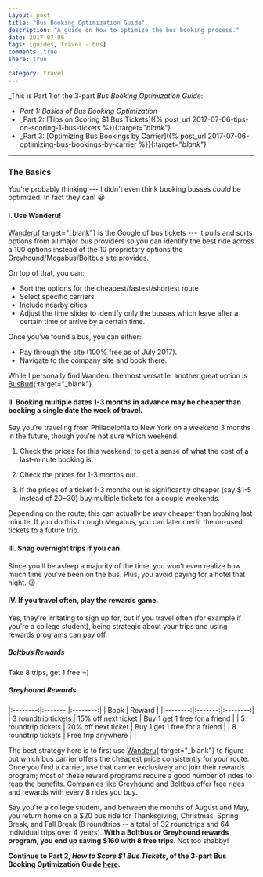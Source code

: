 ```yaml
---
layout: post
title: "Bus Booking Optimization Guide"
description: "A guide on how to optimize the bus booking process."
date: 2017-07-06
tags: [guides, travel - bus]
comments: true
share: true

category: travel
---
```


_This is Part 1 of the 3-part _Bus Booking Optimization Guide_:

* _Part 1: Basics of Bus Booking Optimization_
* _Part 2: [Tips on Scoring $1 Bus Tickets]({% post_url 2017-07-06-tips-on-scoring-1-bus-tickets %}){:target="_blank"}_
* _Part 3: [Optimizing Bus Bookings by Carrier]({% post_url 2017-07-06-optimizing-bus-bookings-by-carrier %}){:target="_blank"}_

-------

### The Basics

You're probably thinking --- I didn't even think booking busses _could_ be optimized. In fact they can! 😀

#### I. Use Wanderu!
[Wanderu](https://www.wanderu.com/en/){:target="_blank"} is the Google of bus tickets --- it pulls and sorts options from all major bus providers so you can identify the best ride across a 100 options instead of the 10 proprietary options the Greyhound/Megabus/Boltbus site provides.

On top of that, you can:
* Sort the options for the cheapest/fastest/shortest route
* Select specific carriers
* Include nearby cities
* Adjust the time slider to identify only the busses which leave after a certain time or arrive by a certain time. 

Once you've found a bus, you can either:

* Pay through the site (100% free as of July 2017).
* Navigate to the company site and book there.

While I personally find Wanderu the most versatile, another great option is [BusBud](busbud.com){:target="_blank"}.

#### II. Booking multiple dates 1-3 months in advance may be cheaper than booking a single date the week of travel.

Say you’re traveling from Philadelphia to New York on a weekend 3 months in the future, though you’re not sure which weekend.

1. Check the prices for this weekend, to get a sense of what the cost of a last-minute booking is. 

2. Check the prices for 1-3 months out.

3. If the prices of a ticket 1-3 months out is significantly cheaper (say $1-5 instead of $20-$30) buy multiple tickets for a couple weekends.

Depending on the route, this can actually be _way_ cheaper than booking last minute. If you do this through Megabus, you can later credit the un-used tickets to a future trip. 

#### III. Snag overnight trips if you can.

Since you’ll be asleep a majority of the time, you won’t even realize how much time you’ve been on the bus. Plus, you avoid paying for a hotel that night. 😉

#### IV. If you travel often, play the rewards game.

Yes, they're irritating to sign up for, but if you travel often (for example if you're a college student), being strategic about your trips and using rewards programs can pay off. 

##### Boltbus Rewards
Take 8 trips, get 1 free =)

##### Greyhound Rewards

|:--------:|:-------:|:--------:|
| Book    | Reward    |
|:--------:|:-------:|:--------:|
| 3 roundtrip tickets   | 15% off next ticket   | Buy 1 get 1 free for a friend   |
| 5 roundtrip tickets   | 20% off next ticket   | Buy 1 get 1 free for a friend   |
| 8 roundtrip tickets   | Free trip anywhere   |    |

The best strategy here is to first use [Wanderu](https://www.wanderu.com/en/){:target="_blank"} to figure out which bus carrier offers the cheapest price consistently for your route. Once you find a carrier, use that carrier exclusively and join their rewards program; most of these reward programs require a good number of rides to reap the benefits. Companies like Greyhound and Boltbus offer free rides and rewards with every 8 rides you buy. 

Say you're a college student, and between the months of August and May, you return home on a $20 bus ride for Thanksgiving, Christmas, Spring Break, and Fall Break (8 roundtrips -- a total of 32 roundtrips and 64 individual trips over 4 years). __With a Boltbus or Greyhound rewards program, you end up saving $160 with 8 free trips__. Not too shabby!


__Continue to Part 2, *How to Score $1 Bus Tickets*, of the 3-part Bus Booking Optimization Guide [here](https://neha-kay.github.io/2017-07-06/how-to-score-1-bus-tickets/).__
